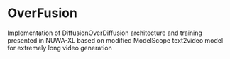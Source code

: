 # OverFusion
Implementation of DiffusionOverDiffusion architecture and training presented in NUWA-XL based on modified ModelScope text2video model for extremely long video generation

